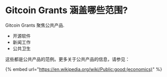 # Gitcoin Grants 涵盖哪些范围?

Gitcoin Grants 聚焦公共产品.

* 开源软件
* 新闻工作
* 公共卫生

这些都是公共产品的范例。更多关于公共产品的信息，请参见：

{% embed url="https://en.wikipedia.org/wiki/Public:good:(economics)" %}
